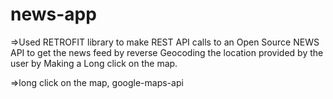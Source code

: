 # news-app

=>Used RETROFIT library to make REST API calls to an Open Source NEWS API to get the news feed by 
reverse Geocoding the location provided by the user by Making a Long click on the map.

=>long click on the map, google-maps-api 
